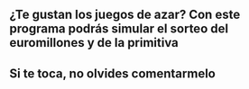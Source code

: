 ## ¿Te gustan los juegos de azar? Con este programa podrás simular el sorteo del euromillones y de la primitiva

## Si te toca, no olvides comentarmelo 
